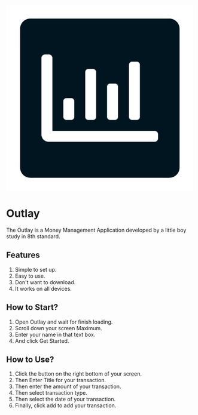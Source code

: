 ![alt text](https://github.com/AdhnanShereef/Outlay/blob/main/assets/logo.png)

# Outlay

The Outlay is a Money Management Application developed by a little boy study in 8th standard.

## Features

1) Simple to set up.
2) Easy to use.
3) Don't want to download.
4) It works on all devices.

## How to Start?

1) Open Outlay and wait for finish loading.
2) Scroll down your screen Maximum.
3) Enter your name in that text box.
4) And click Get Started.

## How to Use?

1) Click the button on the right bottom of your screen.
2) Then Enter Title for your transaction.
3) Then enter the amount of your transaction.
4) Then select transaction type.
5) Then select the date of your transaction.
6) Finally, click add to add your transaction.
